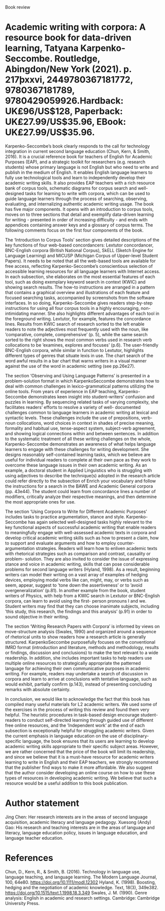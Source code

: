Book review

# Academic writing with corpora: A resource book for data-driven learning, Tatyana Karpenko-Seccombe. Routledge, Abingdon/New York (2021). p. 217þxxvi, 2449780367181772, 9780367181789, 9780429059926.Hardback: UK₤96/US\$128, Paperback: UK₤27.99/US\$35.96, EBook: UK₤27.99/US\$35.96.

Karpenko-Seccombe’s book clearly responds to the call for technology integration in current second language education (Chun, Kern, & Smith, 2016). It is a crucial reference book for teachers of English for Academic Purposes (EAP), and a strategic toolkit for researchers (e.g. research students) whose primary language is not English but who need to write and publish in the medium of English. It enables English language learners to fully use technological tools and learn to independently develop their academic writing skills. It also provides EAP teachers with a rich resource bank of corpus tools, schematic diagrams for corpus search and well-designed tasks for learning to write with corpora, which can be used to guide language learners through the process of searching, observing, evaluating, and internalizing authentic academic writing usage. The book has five major components. It opens with an introduction to corpus tools, moves on to three sections that detail and exemplify data-driven learning for writing - presented in order of increasing difficulty - and ends with appendices containing answer keys and a glossary of corpus terms. The following comments focus on the first four components of the book.

The ‘Introduction to Corpus Tools’ section gives detailed descriptions of the key functions of four web-based concordancers: Lextutor concordancer, BNC-English corpora (British National Corpus), SkELL (Sketch Engine for Language Learning) and MICUSP (Michigan Corpus of Upper-level Student Papers). It needs to be noted that all the web-based tools are available for free access, reflecting Karpenko-Seccombe’s conscientious selection of accessible learning resources for all language learners with Internet access. In each subsection, she elaborates on the most essential features of each tool, such as doing exemplary keyword search in context (KWIC) and showing search results. The how-to instructions are arranged in a pattern that contains a graphical overview and illustrations of each feature and focused searching tasks, accompanied by screenshots from the software interfaces. In so doing, Karpenko-Seccombe gives readers step-by-step instructions for using all four corpus tools in a highly encouraging, non-intimidating manner. She also highlights different advantages of each tool in the foreground writing. Lextutor, for example, features the concordance lines. Results from KWIC search of research sorted to the left enable readers to note the adjectives most frequently used with the noun, like ’comparative, complete, comprehensive’ (p. 5), while the same search sorted to the right shows the most common verbs used in research verb collocations to be ’examines, explores and focuses’ (p.6). The user-friendly BNC-English corpora, while similar in function to Lextutor, highlights different types of genres that situate lexis in use. The chart search of the word awful results in a bar chart that warns writers in a visual manner against the use of the word in academic setting (see pp.26e27).

The section ‘Observing and Using Language Patterns’ is presented in a problem-solution format in which KarpenkoSeccombe demonstrates how to deal with common challenges in lexico-grammatical patterns utilizing the online tools. From years of experience in EAP teaching, Karpenko-Seccombe demonstrates keen insight into student-writers’ confusion and puzzles in learning. By sequencing related tasks of varying complexity, she facilitates readers’ efforts to resolve a variety of well- documented challenges common to language learners in academic writing at lexical and syntactic levels. These challenges include the use of prepositions, verb-noun collocations, word choices in context in shades of precise meaning, formality and habitual use, tense-aspect system, subject-verb agreement, and showing logical connections within and between sentences. In addition to the systematic treatment of all these writing challenges on the whole, Karpenko-Seccombe demonstrates an awareness of what helps language learners to engage with these challenges for writing development. She designs reasonably self-contained learning tasks, which we believe are useful for individual readers to complete at their own pace as they work to overcome these language issues in their own academic writing. As an example, a doctoral student in Applied Linguistics who is struggling with using adjectives to describe the technique(s) adopted in the research article could refer directly to the subsection of Enrich your vocabulary and follow the instructions for a search in the BAWE and Academic General corpora (pp. 43e44). The student could learn from concordance lines a number of modifiers, critically analyze their respective meanings, and then determine the most appropriate ones for use.

The section ‘Using Corpora to Write for Different Academic Purposes’ includes tasks to practice argumentation, stance and style. Karpenko-Seccombe has again selected well-designed tasks highly relevant to the key functional aspects of successful academic writing that enable readers to meaningfully engage with well-assessed academic texts in corpora and develop critical academic writing skills such as how to present a claim, how to support and evaluate arguments and how to employ counter-argumentation strategies. Readers will learn how to enliven academic texts with rhetorical strategies such as comparison and contrast, causality or problem- solution. They are also invited to consider the issue of expressing stance and voice in academic writing, skills that can pose considerable problems for second language writers (Hyland, 1998). As a result, beginning writers can model their writing on a vast array of examples of hedging devices, employing modal verbs like can, might, may, or verbs such as seem, appear, suggest to ’tone down the assertiveness’ or to ’avoid overgeneralization’ (p.81). In another example from the book, student writers of Physics, with help from a KWIC search in Lextutor or BNC-English corpora, can learn to avoid using the first- person pronouns I and we. Student writers may find that they can choose inanimate subjects, including ’this study, this research, the findings and this analysis’ (p.91) in order to sound objective in their writing.

The section ‘Writing Research Papers with Corpora’ is informed by views on move-structure analysis (Swales, 1990) and organized around a sequence of rhetorical units to show readers how a research article is generally structured. KarpenkoSeccombe purposefully focuses on the conventional IMRD format (introduction and literature, methods and methodology, results or findings, discussion and conclusions) to make the text relevant to a wide readership. In addition, she includes important tasks to help readers use multiple online resources to strategically appropriate the patterned language for achieving their own communicative purposes in academic writing. For example, readers may undertake a search of discussion in corpora and learn to arrive at conclusions with tentative language, such as would exhibit, partially confirm (p.143), instead of presenting concluding remarks with absolute certainty.

In conclusion, we would like to acknowledge the fact that this book has compiled many useful materials for L2 academic writers. We used some of the exercises in the process of writing this review and found them very helpful. The heuristic procedures in task-based design encourage student-readers to conduct self-directed learning through guided use of different free online resources, and the ’Independent work’ at the end of each subsection is exceptionally helpful for struggling academic writers. Given the current emphasis in language education on the use of disciplinary-specific language, the book ensures that its users are learning to develop academic writing skills appropriate to their specific subject areas. However, we are rather concerned that the price of the book will limit its readership, and since we believe that it is a must-have resource for academic writers learning to write in English and their EAP teachers, we strongly recommend that the publisher find ways to make it more affordable. We also suggest that the author consider developing an online course on how to use these types of resources in developing academic writing. We believe that such a resource would be a useful addition to this book publication.

# Author statement

Jing Chen: Her research interests are in the areas of second language acquisition, academic literacy and language pedagogy. Xuesong (Andy) Gao: His research and teaching interests are in the areas of language and literacy, language education policy, issues in language education, and language teacher education.

# References

Chun, D., Kern, R., & Smith, B. (2016). Technology in language use, language teaching, and language learning. The Modern Language Journal, 100, 64e80. https://doi.org/10.1111/modl.12302 Hyland, K. (1998). Boosting, hedging and the negotiation of academic knowledge. Text, 18(3), 349e382. https://doi.org/10.1515/text.1.1998.18.3.349 Swales, J. M. (1990). Genre analysis: English in academic and research settings. Cambridge: Cambridge University Press.